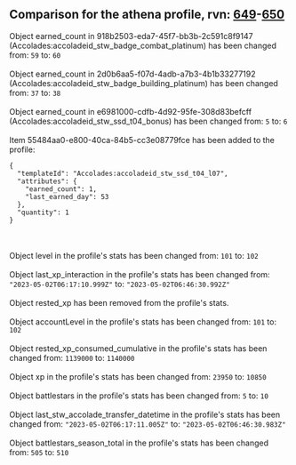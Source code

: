 ## Comparison for the athena profile, rvn: [649](https://github.com/PRO100KatYT/FortniteProfileRevisions/tree/main/profiles/athena/649%20athena.json)-[650](https://github.com/PRO100KatYT/FortniteProfileRevisions/tree/main/profiles/athena/650%20athena.json)

Object earned_count in 918b2503-eda7-45f7-bb3b-2c591c8f9147 (Accolades:accoladeid_stw_badge_combat_platinum) has been changed from: `59` to: `60`
<br><br>
Object earned_count in 2d0b6aa5-f07d-4adb-a7b3-4b1b33277192 (Accolades:accoladeid_stw_badge_building_platinum) has been changed from: `37` to: `38`
<br><br>
Object earned_count in e6981000-cdfb-4d92-95fe-308d83befcff (Accolades:accoladeid_stw_ssd_t04_bonus) has been changed from: `5` to: `6`
<br><br>
Item 55484aa0-e800-40ca-84b5-cc3e08779fce has been added to the profile:

```
{
  "templateId": "Accolades:accoladeid_stw_ssd_t04_l07",
  "attributes": {
    "earned_count": 1,
    "last_earned_day": 53
  },
  "quantity": 1
}
```

<br><br>
Object level in the profile's stats has been changed from: `101` to: `102`
<br><br>
Object last_xp_interaction in the profile's stats has been changed from: `"2023-05-02T06:17:10.999Z"` to: `"2023-05-02T06:46:30.992Z"`
<br><br>
Object rested_xp has been removed from the profile's stats.
<br><br>
Object accountLevel in the profile's stats has been changed from: `101` to: `102`
<br><br>
Object rested_xp_consumed_cumulative in the profile's stats has been changed from: `1139000` to: `1140000`
<br><br>
Object xp in the profile's stats has been changed from: `23950` to: `10850`
<br><br>
Object battlestars in the profile's stats has been changed from: `5` to: `10`
<br><br>
Object last_stw_accolade_transfer_datetime in the profile's stats has been changed from: `"2023-05-02T06:17:11.005Z"` to: `"2023-05-02T06:46:30.983Z"`
<br><br>
Object battlestars_season_total in the profile's stats has been changed from: `505` to: `510`
<br><br>
